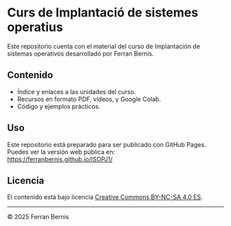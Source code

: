 # Curs de Implantació de sistemes operatius

Este repositorio cuenta con el material del curso de Implantación de sistemas operativos desarrollado por Ferran Bernis.

## Contenido

- Índice y enlaces a las unidades del curso.
- Recursos en formato PDF, vídeos, y Google Colab.
- Código y ejemplos prácticos.

## Uso

Este repositorio está preparado para ser publicado con GitHub Pages.  
Puedes ver la versión web pública en:  
https://ferranbernis.github.io/ISOPJ1/

## Licencia

El contenido está bajo licencia [Creative Commons BY-NC-SA 4.0 ES](LICENSE.md).


---

© 2025 Ferran Bernis

